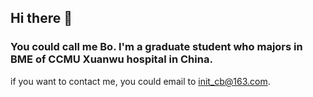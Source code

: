## Hi there 👋

### You could call me Bo. I'm a graduate student who majors in BME of CCMU Xuanwu hospital in China.

if you want to contact me, you could email to init_cb@163.com.
<!--
**init-cb/init-cb** is a ✨ _special_ ✨ repository because its `README.md` (this file) appears on your GitHub profile.

Here are some ideas to get you started:

- 🔭 I’m currently working on ...
- 🌱 I’m currently learning ...
- 👯 I’m looking to collaborate on ...
- 🤔 I’m looking for help with ...
- 💬 Ask me about ...
- 📫 How to reach me: ...
- 😄 Pronouns: ...
- ⚡ Fun fact: ...
-->
